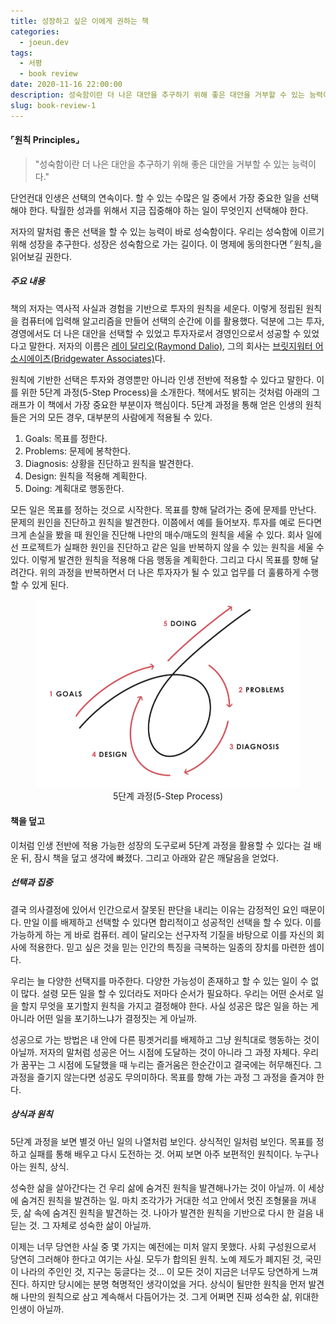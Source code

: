```yaml
---
title: 성장하고 싶은 이에게 권하는 책
categories:
  - joeun.dev
tags:
  - 서평
  - book review
date: 2020-11-16 22:00:00
description: 성숙함이란 더 나은 대안을 추구하기 위해 좋은 대안을 거부할 수 있는 능력이다.
slug: book-review-1
---
```


#### ⌜원칙 Principles⌟

> "성숙함이란 더 나은 대안을 추구하기 위해 좋은 대안을 거부할 수 있는 능력이다."

단언컨대 인생은 선택의 연속이다. 할 수 있는 수많은 일 중에서 가장 중요한 일을 선택해야 한다. 탁월한 성과를 위해서 지금 집중해야 하는 일이 무엇인지 선택해야 한다.

저자의 말처럼 좋은 선택을 할 수 있는 능력이 바로 성숙함이다. 우리는 성숙함에 이르기 위해 성장을 추구한다. 성장은 성숙함으로 가는 길이다. 이 명제에 동의한다면 ⌜원칙⌟을 읽어보길 권한다.

##### 주요 내용

책의 저자는 역사적 사실과 경험을 기반으로 투자의 원칙을 세운다. 이렇게 정립된 원칙을 컴퓨터에 입력해 알고리즘을 만들어 선택의 순간에 이를 활용했다. 덕분에 그는 투자, 경영에서도 더 나은 대안을 선택할 수 있었고 투자자로서 경영인으로서 성공할 수 있었다고 말한다. 저자의 이름은 [레이 달리오(Raymond Dalio)](https://ko.wikipedia.org/wiki/%EB%A0%88%EC%9D%B4_%EB%8B%AC%EB%A6%AC%EC%98%A4), 그의 회사는 [브릿지워터 어소시에이츠(Bridgewater Associates)](https://ko.wikipedia.org/wiki/%EB%B8%8C%EB%A6%AC%EC%A7%80%EC%9B%8C%ED%84%B0_%EC%96%B4%EC%86%8C%EC%8B%9C%EC%97%90%EC%9D%B4%EC%B8%A0)다.

원칙에 기반한 선택은 투자와 경영뿐만 아니라 인생 전반에 적용할 수 있다고 말한다. 이를 위한 5단계 과정(5-Step Process)을 소개한다. 책에서도 밝히는 것처럼 아래의 그래프가 이 책에서 가장 중요한 부분이자 핵심이다. 5단계 과정을 통해 얻은 인생의 원칙들은 거의 모든 경우, 대부분의 사람에게 적용될 수 있다.

1. Goals: 목표를 정한다.
2. Problems: 문제에 봉착한다.
3. Diagnosis: 상황을 진단하고 원칙을 발견한다.
4. Design: 원칙을 적용해 계획한다.
5. Doing: 계획대로 행동한다.

모든 일은 목표를 정하는 것으로 시작한다. 목표를 향해 달려가는 중에 문제를 만난다. 문제의 원인을 진단하고 원칙을 발견한다. 이쯤에서 예를 들어보자. 투자를 예로 든다면 크게 손실을 봤을 때 원인을 진단해 나만의 매수/매도의 원칙을 세울 수 있다. 회사 일에선 프로젝트가 실패한 원인을 진단하고 같은 일을 반복하지 않을 수 있는 원칙을 세울 수 있다. 이렇게 발견한 원칙을 적용해 다음 행동을 계획한다. 그리고 다시 목표를 향해 달려간다. 위의 과정을 반복하면서 더 나은 투자자가 될 수 있고 업무를 더 훌륭하게 수행할 수 있게 된다.

<figure style="text-align:center;">
    <img src="./images/the-five-step-process.png" alt="The Five Step Process"/>
    <figcaption>5단계 과정(5-Step Process)</figcaption>
</figure>

#### 책을 덮고

이처럼 인생 전반에 적용 가능한 성장의 도구로써 5단계 과정을 활용할 수 있다는 걸 배운 뒤, 잠시 책을 덮고 생각에 빠졌다. 그리고 아래와 같은 깨달음을 얻었다.

##### 선택과 집중

결국 의사결정에 있어서 인간으로서 잘못된 판단을 내리는 이유는 감정적인 요인 때문이다. 만일 이를 배제하고 선택할 수 있다면 합리적이고 성공적인 선택을 할 수 있다. 이를 가능하게 하는 게 바로 컴퓨터. 레이 달리오는 선구자적 기질을 바탕으로 이를 자신의 회사에 적용한다. 믿고 싶은 것을 믿는 인간의 특징을 극복하는 일종의 장치를 마련한 셈이다.

우리는 늘 다양한 선택지를 마주한다. 다양한 가능성이 존재하고 할 수 있는 일이 수 없이 많다. 설령 모든 일을 할 수 있더라도 저마다 순서가 필요하다. 우리는 어떤 순서로 일을 할지 무엇을 포기할지 원칙을 가지고 결정해야 한다. 사실 성공은 많은 일을 하는 게 아니라 어떤 일을 포기하느냐가 결정짓는 게 아닐까.

성공으로 가는 방법은 내 안에 다른 핑곗거리를 배제하고 그냥 원칙대로 행동하는 것이 아닐까. 저자의 말처럼 성공은 어느 시점에 도달하는 것이 아니라 그 과정 자체다. 우리가 꿈꾸는 그 시점에 도달했을 때 누리는 즐거움은 한순간이고 결국에는 허무해진다. 그 과정을 즐기지 않는다면 성공도 무의미하다. 목표를 향해 가는 과정 그 과정을 즐겨야 한다.

##### 상식과 원칙

5단계 과정을 보면 별것 아닌 일의 나열처럼 보인다. 상식적인 일처럼 보인다. 목표를 정하고 실패를 통해 배우고 다시 도전하는 것. 어찌 보면 아주 보편적인 원칙이다. 누구나 아는 원칙, 상식.

성숙한 삶을 살아간다는 건 우리 삶에 숨겨진 원칙을 발견해나가는 것이 아닐까. 이 세상에 숨겨진 원칙을 발견하는 일. 마치 조각가가 거대한 석고 안에서 멋진 조형물을 꺼내듯, 삶 속에 숨겨진 원칙을 발견하는 것. 나아가 발견한 원칙을 기반으로 다시 한 걸음 내딛는 것. 그 자체로 성숙한 삶이 아닐까.

이제는 너무 당연한 사실 중 몇 가지는 예전에는 미처 알지 못했다. 사회 구성원으로서 당연히 그러해야 한다고 여기는 사실. 모두가 합의된 원칙. 노예 제도가 폐지된 것, 국민이 나라의 주인인 것, 지구는 둥글다는 것... 이 모든 것이 지금은 너무도 당연하게 느껴진다. 하지만 당시에는 분명 혁명적인 생각이었을 거다. 상식이 될만한 원칙을 먼저 발견해 나만의 원칙으로 삼고 계속해서 다듬어가는 것. 그게 어쩌면 진짜 성숙한 삶, 위대한 인생이 아닐까.
